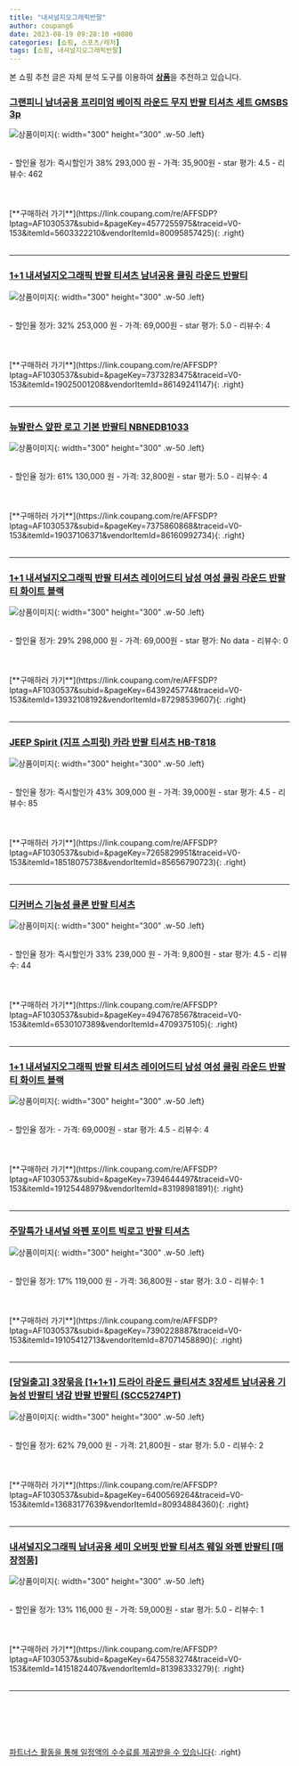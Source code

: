 ```yaml
---
title: "내셔널지오그래픽반팔"
author: coupang6
date: 2023-08-19 09:28:10 +0800
categories: [쇼핑, 스포츠/레저]
tags: [쇼핑, 내셔널지오그래픽반팔]
---
```


본 쇼핑 추천 글은 자체 분석 도구를 이용하여 [**상품**](https://link.coupang.com/a/bao1ui)을 추천하고 있습니다.

### [그랜피니 남녀공용 프리미엄 베이직 라운드 무지 반팔 티셔츠 세트 GMSBS 3p](https://link.coupang.com/re/AFFSDP?lptag=AF1030537&subid=&pageKey=4577255975&traceid=V0-153&itemId=5603322210&vendorItemId=80095857425)

![상품이미지](https://thumbnail8.coupangcdn.com/thumbnails/remote/230x230ex/image/vendor_inventory/f7ab/4a2c4eb308d3efe1e80703384feb1ed17bc8aa87df158177cadd9855fa75.jpg){: width="300" height="300" .w-50 .left}


<br>
- 할인율 정가: 즉시할인가 38%  293,000   원
- 가격: 35,900원
- star 평가: 4.5
- 리뷰수: 462
<br>
<br>
<br>
<br>
[**구매하러 가기**](https://link.coupang.com/re/AFFSDP?lptag=AF1030537&subid=&pageKey=4577255975&traceid=V0-153&itemId=5603322210&vendorItemId=80095857425){: .right}
<br>
<br>

---

### [1+1 내셔널지오그래픽 반팔 티셔츠 남녀공용 쿨링 라운드 반팔티](https://link.coupang.com/re/AFFSDP?lptag=AF1030537&subid=&pageKey=7373283475&traceid=V0-153&itemId=19025001208&vendorItemId=86149241147)

![상품이미지](https://thumbnail6.coupangcdn.com/thumbnails/remote/230x230ex/image/vendor_inventory/1352/ebdb72ec98692cfd68c67ccc7156be1d808a8ebd5290450b88fd405d59a4.png){: width="300" height="300" .w-50 .left}


<br>
- 할인율 정가: 32%  253,000   원
- 가격: 69,000원
- star 평가: 5.0
- 리뷰수: 4
<br>
<br>
<br>
<br>
[**구매하러 가기**](https://link.coupang.com/re/AFFSDP?lptag=AF1030537&subid=&pageKey=7373283475&traceid=V0-153&itemId=19025001208&vendorItemId=86149241147){: .right}
<br>
<br>

---

### [뉴발란스 앞판 로고 기본 반팔티 NBNEDB1033](https://link.coupang.com/re/AFFSDP?lptag=AF1030537&subid=&pageKey=7375860868&traceid=V0-153&itemId=19037106371&vendorItemId=86160992734)

![상품이미지](https://thumbnail7.coupangcdn.com/thumbnails/remote/230x230ex/image/rs_quotation_api/jfomtlbz/55baa6304c4c4fe384493c0487333796.jpg){: width="300" height="300" .w-50 .left}


<br>
- 할인율 정가: 61%  130,000   원
- 가격: 32,800원
- star 평가: 5.0
- 리뷰수: 4
<br>
<br>
<br>
<br>
[**구매하러 가기**](https://link.coupang.com/re/AFFSDP?lptag=AF1030537&subid=&pageKey=7375860868&traceid=V0-153&itemId=19037106371&vendorItemId=86160992734){: .right}
<br>
<br>

---

### [1+1 내셔널지오그래픽 반팔 티셔츠 레이어드티 남성 여성 쿨링 라운드 반팔티 화이트 블랙](https://link.coupang.com/re/AFFSDP?lptag=AF1030537&subid=&pageKey=6439245774&traceid=V0-153&itemId=13932108192&vendorItemId=87298539607)

![상품이미지](https://thumbnail6.coupangcdn.com/thumbnails/remote/230x230ex/image/vendor_inventory/a809/82b8bd0b02b92a89c5461164d90f2bce4059a2e7ec6705c9dd43c47eea38.png){: width="300" height="300" .w-50 .left}


<br>
- 할인율 정가: 29%  298,000   원
- 가격: 69,000원
- star 평가: No data
- 리뷰수: 0
<br>
<br>
<br>
<br>
[**구매하러 가기**](https://link.coupang.com/re/AFFSDP?lptag=AF1030537&subid=&pageKey=6439245774&traceid=V0-153&itemId=13932108192&vendorItemId=87298539607){: .right}
<br>
<br>

---

### [JEEP Spirit (지프 스피릿) 카라 반팔 티셔츠 HB-T818](https://link.coupang.com/re/AFFSDP?lptag=AF1030537&subid=&pageKey=7265829951&traceid=V0-153&itemId=18518075738&vendorItemId=85656790723)

![상품이미지](https://thumbnail6.coupangcdn.com/thumbnails/remote/230x230ex/image/vendor_inventory/be5d/89c3cb6b088a7344d42348d9d93646c4f8bd330aa0eebada9462b9245f1f.jpg){: width="300" height="300" .w-50 .left}


<br>
- 할인율 정가: 즉시할인가 43%  309,000   원
- 가격: 39,000원
- star 평가: 4.5
- 리뷰수: 85
<br>
<br>
<br>
<br>
[**구매하러 가기**](https://link.coupang.com/re/AFFSDP?lptag=AF1030537&subid=&pageKey=7265829951&traceid=V0-153&itemId=18518075738&vendorItemId=85656790723){: .right}
<br>
<br>

---

### [디커버스 기능성 쿨론 반팔 티셔츠](https://link.coupang.com/re/AFFSDP?lptag=AF1030537&subid=&pageKey=4947678567&traceid=V0-153&itemId=6530107389&vendorItemId=4709375105)

![상품이미지](https://thumbnail7.coupangcdn.com/thumbnails/remote/230x230ex/image/vendor_inventory/15ca/99d8e8d208d0914ad0d10972a37cbd5b4babbe0a278eba5b8c0f480c5b8d.jpg){: width="300" height="300" .w-50 .left}


<br>
- 할인율 정가: 즉시할인가 33%  239,000   원
- 가격: 9,800원
- star 평가: 4.5
- 리뷰수: 44
<br>
<br>
<br>
<br>
[**구매하러 가기**](https://link.coupang.com/re/AFFSDP?lptag=AF1030537&subid=&pageKey=4947678567&traceid=V0-153&itemId=6530107389&vendorItemId=4709375105){: .right}
<br>
<br>

---

### [1+1 내셔널지오그래픽 반팔 티셔츠 레이어드티 남성 여성 쿨링 라운드 반팔티 화이트 블랙](https://link.coupang.com/re/AFFSDP?lptag=AF1030537&subid=&pageKey=7394644497&traceid=V0-153&itemId=19125448979&vendorItemId=83198981891)

![상품이미지](https://thumbnail6.coupangcdn.com/thumbnails/remote/230x230ex/image/vendor_inventory/a809/82b8bd0b02b92a89c5461164d90f2bce4059a2e7ec6705c9dd43c47eea38.png){: width="300" height="300" .w-50 .left}


<br>
- 할인율 정가: 
- 가격: 69,000원
- star 평가: 4.5
- 리뷰수: 4
<br>
<br>
<br>
<br>
[**구매하러 가기**](https://link.coupang.com/re/AFFSDP?lptag=AF1030537&subid=&pageKey=7394644497&traceid=V0-153&itemId=19125448979&vendorItemId=83198981891){: .right}
<br>
<br>

---

### [주말특가 내셔널 와펜 포이트 빅로고 반팔 티셔츠](https://link.coupang.com/re/AFFSDP?lptag=AF1030537&subid=&pageKey=7390228887&traceid=V0-153&itemId=19105412713&vendorItemId=87071458890)

![상품이미지](https://thumbnail7.coupangcdn.com/thumbnails/remote/230x230ex/image/vendor_inventory/1680/2c9fe0d6c060f24d3b188415b95c9c8589f09928b858cb436a224ce1dabd.png){: width="300" height="300" .w-50 .left}


<br>
- 할인율 정가: 17%  119,000   원
- 가격: 36,800원
- star 평가: 3.0
- 리뷰수: 1
<br>
<br>
<br>
<br>
[**구매하러 가기**](https://link.coupang.com/re/AFFSDP?lptag=AF1030537&subid=&pageKey=7390228887&traceid=V0-153&itemId=19105412713&vendorItemId=87071458890){: .right}
<br>
<br>

---

### [[당일출고] 3장묶음 [1+1+1] 드라이 라운드 쿨티셔츠 3장세트 남녀공용 기능성 반팔티 냉감 반팔 반팔티 (SCC5274PT)](https://link.coupang.com/re/AFFSDP?lptag=AF1030537&subid=&pageKey=6400569264&traceid=V0-153&itemId=13683177639&vendorItemId=80934884360)

![상품이미지](https://thumbnail8.coupangcdn.com/thumbnails/remote/230x230ex/image/vendor_inventory/4014/c6bd7d0f4d38700aa45f483235583a6ff4fed63887b6b6a17abb4509de07.jpg){: width="300" height="300" .w-50 .left}


<br>
- 할인율 정가: 62%  79,000   원
- 가격: 21,800원
- star 평가: 5.0
- 리뷰수: 2
<br>
<br>
<br>
<br>
[**구매하러 가기**](https://link.coupang.com/re/AFFSDP?lptag=AF1030537&subid=&pageKey=6400569264&traceid=V0-153&itemId=13683177639&vendorItemId=80934884360){: .right}
<br>
<br>

---

### [내셔널지오그래픽 남녀공용 세미 오버핏 반팔 티셔츠 웨일 와펜 반팔티 [매장정품]](https://link.coupang.com/re/AFFSDP?lptag=AF1030537&subid=&pageKey=6475583274&traceid=V0-153&itemId=14151824407&vendorItemId=81398333279)

![상품이미지](https://thumbnail6.coupangcdn.com/thumbnails/remote/230x230ex/image/vendor_inventory/9237/d3d491b3050e23f4377afb7c63c9995c409ac3e861a5a6ff19e4f925b105.png){: width="300" height="300" .w-50 .left}


<br>
- 할인율 정가: 13%  116,000   원
- 가격: 59,000원
- star 평가: 5.0
- 리뷰수: 1
<br>
<br>
<br>
<br>
[**구매하러 가기**](https://link.coupang.com/re/AFFSDP?lptag=AF1030537&subid=&pageKey=6475583274&traceid=V0-153&itemId=14151824407&vendorItemId=81398333279){: .right}
<br>
<br>

---
<br><br><br><br><br> [파트너스 활동을 통해 일정액의 수수료를 제공받을 수 있습니다](https://link.coupang.com/a/bao1ui){: .right}
